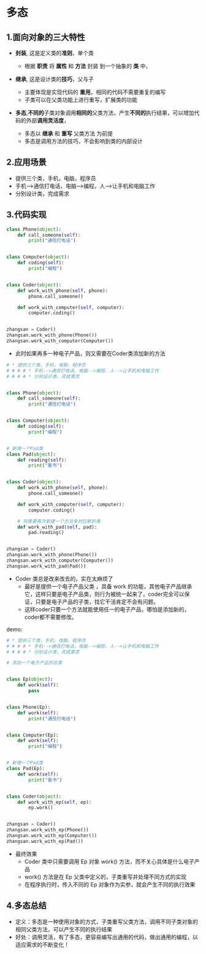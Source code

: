 # 多态

## 1.面向对象的三大特性

- **封装**, 这是定义类的**准则**，单个类

    - 根据 **职责** 将 **属性** 和 **方法** 封装 到一个抽象的 **类** 中，

- **继承**, 这是设计类的**技巧**，父与子

    - 主要体现是实现代码的 **重用**，相同的代码不需要重复的编写
    - 子类可以在父类功能上进行重写，扩展类的功能

- **多态**,**不同的**子类对象调用**相同的**父类方法，产生**不同的**执行结果，可以增加代码的外部**调用灵活度**，

    - 多态以 **继承** 和 **重写** 父类方法 为前提
    - 多态是调用方法的技巧，不会影响到类的内部设计

    

## 2.应用场景

* 提供三个类，手机，电脑，程序员
* 手机-->通信打电话，电脑-->编程，人-->让手机和电脑工作
* 分别设计类，完成需求



## 3.代码实现

```python
class Phone(object):
    def call_someone(self):
        print("通信打电话")


class Computer(object):
    def coding(self):
        print("编程")


class Coder(object):
    def work_with_phone(self, phone):
        phone.call_someone()

    def work_with_computer(self, computer):
        computer.coding()


zhangsan = Coder()
zhangsan.work_with_phone(Phone())
zhangsan.work_with_computer(Computer())
```

* 此时如果再多一种电子产品，则又需要在Coder类添加新的方法

```python
# * 提供三个类，手机，电脑，程序员
# # # # * 手机-->通信打电话，电脑-->编程，人-->让手机和电脑工作
# # # # * 分别设计类，完成需求


class Phone(object):
    def call_someone(self):
        print("通信打电话")


class Computer(object):
    def coding(self):
        print("编程")


# 新增一个Pad类
class Pad(object):
    def reading(self):
        print("看书")


class Coder(object):
    def work_with_phone(self, phone):
        phone.call_someone()

    def work_with_computer(self, computer):
        computer.coding()

    # 则需要再次新建一个方法来对应新的类
    def work_with_pad(self, pad):
        pad.reading()


zhangsan = Coder()
zhangsan.work_with_phone(Phone())
zhangsan.work_with_computer(Computer())
zhangsan.work_with_pad(Pad())
```

* Coder 类总是改来改去的，实在太麻烦了
    - 最好是提供一个电子产品父类 ，具备 work 的功能，其他电子产品继承它，这样只要是电子产品类，则行为被统一起来了，coder完全可以保证，只要是电子产品的子类，找它干活肯定不会有问题。
    - 这样coder只要一个方法就能使用任一的电子产品，哪怕是添加新的，coder都不需要修改。

demo:

```python
# * 提供三个类，手机，电脑，程序员
# # # # * 手机-->通信打电话，电脑-->编程，人-->让手机和电脑工作
# # # # * 分别设计类，完成需求

# 添加一个电子产品的总类


class Ep(object):
    def work(self):
        pass


class Phone(Ep):
    def work(self):
        print("通信打电话")


class Computer(Ep):
    def work(self):
        print("编程")


# 新增一个Pad类
class Pad(Ep):
    def work(self):
        print("看书")


class Coder(object):
    def work_with_ep(self, ep):
        ep.work()


zhangsan = Coder()
zhangsan.work_with_ep(Phone())
zhangsan.work_with_ep(Computer())
zhangsan.work_with_ep(Pad())
```

- 最终效果
    - Coder 类中只需要调用 Ep 对象 work() 方法，而不关心具体是什么电子产品
    - work() 方法是在 Ep 父类中定义的，子类重写并处理不同方式的实现
    - 在程序执行时，传入不同的 Ep 对象作为实参，就会产生不同的执行效果



## 4.多态总结

- 定义：多态是一种使用对象的方式，子类重写父类方法，调用不同子类对象的相同父类方法，可以产生不同的执行结果
- 好处：调用灵活，有了多态，更容易编写出通用的代码，做出通用的编程，以适应需求的不断变化！

